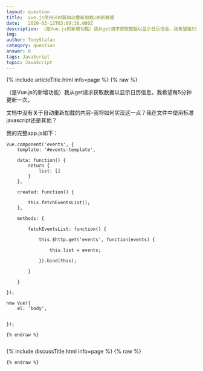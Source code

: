 ```yaml
---
layout: question
title:  vue.js使用计时器自动重新加载/刷新数据
date:   2020-03-12T03:09:38.000Z
description: （是Vue.js的新增功能）我从get请求获取数据以显示日历信息。我希望每5分钟更新一次。文档中没有关于自动重新加载的内容-我将如何实现这一点？我在文...
img: 
author: TonyStafan
category: question
answer: 0
tags: JavaScript
topic: JavaScript
---
```

<div class="article-root">
  <div class="article">
    {% include articleTitle.html info=page %}
    {% raw %}
    <div class="article-content"><p><font style="vertical-align: inherit;"><font style="vertical-align: inherit;">（是Vue.js的新增功能）我从get请求获取数据以显示日历信息。</font><font style="vertical-align: inherit;">我希望每5分钟更新一次。</font></font></p>

<p><font style="vertical-align: inherit;"><font style="vertical-align: inherit;">文档中没有关于自动重新加载的内容-我将如何实现这一点？</font><font style="vertical-align: inherit;">我在文件中使用标准javascript还是其他？</font></font></p>

<p><font style="vertical-align: inherit;"><font style="vertical-align: inherit;">我的完整app.js如下：</font></font></p>

<pre><code>Vue.component('events', {<font></font>
    template: '#events-template',<font></font>
<font></font>
    data: function() {<font></font>
        return {<font></font>
            list: []<font></font>
        }<font></font>
    },<font></font>
<font></font>
    created: function() {<font></font>
<font></font>
        this.fetchEventsList();<font></font>
    },<font></font>
<font></font>
    methods: {<font></font>
<font></font>
        fetchEventsList: function() {<font></font>
<font></font>
            this.$http.get('events', function(events) {<font></font>
<font></font>
                this.list = events;<font></font>
<font></font>
            }).bind(this);<font></font>
<font></font>
        }<font></font>
<font></font>
    }<font></font>
<font></font>
});<font></font>
<font></font>
new Vue({<font></font>
    el: 'body',<font></font>
<font></font>
<font></font>
});<font></font>
</code></pre></div>
    {% endraw %}
  </div>
  <p style="height: 0;width:0;overflow: hidden;"> 第925篇《vue.js使用计时器自动重新加载/刷新数据》来自Winter(https://github.com/aiyld/aiyld.github.io)的站点</p>
  <div class="discuss-wrapper">
    {% include discussTitle.html info=page %}
    {% raw %}
    
    {% endraw %}
  </div>
<div>
